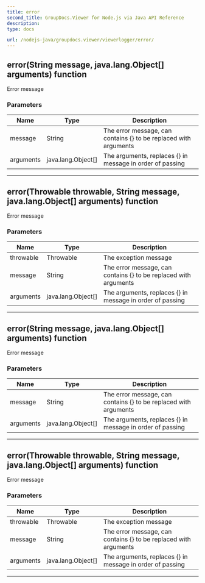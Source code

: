 ```yaml
---
title: error
second_title: GroupDocs.Viewer for Node.js via Java API Reference
description: 
type: docs

url: /nodejs-java/groupdocs.viewer/viewerlogger/error/
---
```


## error(String message, java.lang.Object[] arguments)  function

 Error message
 

### Parameters

| Name | Type | Description |
| --- | --- | --- |
| message | String | The error message, can contains {} to be replaced with arguments |
| arguments | java.lang.Object[] | The arguments, replaces {} in message in order of passing |


---


## error(Throwable throwable, String message, java.lang.Object[] arguments)  function

 Error message
 

### Parameters

| Name | Type | Description |
| --- | --- | --- |
| throwable | Throwable | The exception message |
| message | String | The error message, can contains {} to be replaced with arguments |
| arguments | java.lang.Object[] | The arguments, replaces {} in message in order of passing |


---


## error(String message, java.lang.Object[] arguments)  function

 Error message
 

### Parameters

| Name | Type | Description |
| --- | --- | --- |
| message | String | The error message, can contains {} to be replaced with arguments |
| arguments | java.lang.Object[] | The arguments, replaces {} in message in order of passing |


---


## error(Throwable throwable, String message, java.lang.Object[] arguments)  function

 Error message
 

### Parameters

| Name | Type | Description |
| --- | --- | --- |
| throwable | Throwable | The exception message |
| message | String | The error message, can contains {} to be replaced with arguments |
| arguments | java.lang.Object[] | The arguments, replaces {} in message in order of passing |


---


